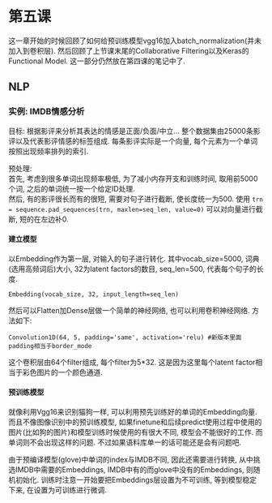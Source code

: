 # 第五课

这一章开始的时候回顾了如何给预训练模型vgg16加入batch_normalization(并未加入到卷积层).  然后回顾了上节课末尾的Collaborative Filtering以及Keras的Functional Model. 这一部分仍然放在第四课的笔记中了.  

## NLP
### 实例: IMDB情感分析
目标: 根据影评来分析其表达的情感是正面/负面/中立... 整个数据集由25000条影评以及代表影评情感的标签组成. 每条影评实际是一个向量, 每个元素为一个单词按照出现频率排列的索引.  

预处理:  
首先, 考虑到很多单词出现频率极低, 为了减小内存开支和训练时间, 取用前5000个词, 之后的单词统一按一个给定ID处理.  
然后, 有的影评很长而有的很短, 需要对句子进行截断, 使长度统一为500. 使用
```trn = sequence.pad_sequences(trn, maxlen=seq_len, value=0)```
可以对向量进行截断, 短的在左边补0.

#### 建立模型
以Embedding作为第一层, 对输入的句子进行转化. 其中vocab_size=5000, 词典(选用高频词后)大小, 32为latent factors的数目, seq_len=500, 代表每个句子的长度. 
```
Embedding(vocab_size, 32, input_length=seq_len)
```
然后可以Flatten加Dense层做一个简单的神经网络, 也可以利用卷积神经网络. 方法如下:
```
Convolution1D(64, 5, padding='same', activation='relu) #新版本里面padding相当于border_mode
```
这个卷积层由64个filter组成, 每个filter为5*32. 这是因为这里每个latent factor相当于彩色图片的一个颜色通道.

#### 预训练模型
就像利用Vgg16来识别猫狗一样, 可以利用预先训练好的单词的Embedding向量. 而且不像图像识别中的预训练模型, 如果finetune和后续predict使用过程中使用的图片(比如狗的图片)和模型训练时候使用的有很大不同, 模型会不能很好的工作. 而单词则不会出现这样的问题. 不过如果语料库单一的话可能还是会有问题吧.

由于预编译模型(glove)中单词的index与IMDB不同, 因此还需要进行转换, 从中挑选IMDB中需要的Embeddings, IMDB中有的而glove中没有的Embeddings, 则随机初始化. 训练时注意一开始要把Embeddings层设置为不可训练, 等到模型稳定下来, 在设置为可训练进行微调.